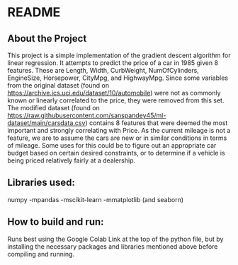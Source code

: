 # README


## About the Project

This project is a simple implementation of the gradient descent algorithm for linear regression. It attempts to predict the price of a car in 1985 given 8 features. These are Length, Width, CurbWeight, NumOfCylinders, EngineSize, Horsepower, CityMpg, and HighwayMpg. Since some variables from the original dataset (found on https://archive.ics.uci.edu/dataset/10/automobile) were not as commonly known or linearly correlated to the price, they were removed from this set. The modified dataset (found on https://raw.githubusercontent.com/sanspandey45/ml-dataset/main/carsdata.csv) contains 8 features that were deemed the most important and strongly correlating with Price. As the current mileage is not a feature, we are to assume the cars are new or in similar conditions in terms of mileage. Some uses for this could be to figure out an appropriate car budget based on certain desired constraints, or to determine if a vehicle is being priced relatively fairly at a dealership.



## Libraries used:
numpy
-mpandas
-mscikit-learn
-mmatplotlib (and seaborn)



## How to build and run:
Runs best using the Google Colab Link at the top of the python file, but by installing the necessary packages and libraries mentioned above before compiling and running.
